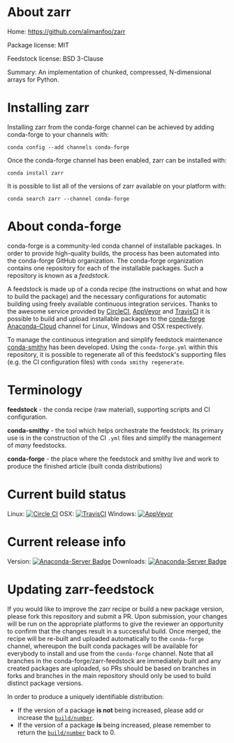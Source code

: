 About zarr
==========

Home: https://github.com/alimanfoo/zarr

Package license: MIT

Feedstock license: BSD 3-Clause

Summary: An implementation of chunked, compressed, N-dimensional arrays for Python.



Installing zarr
===============

Installing zarr from the conda-forge channel can be achieved by adding conda-forge to your channels with:

```
conda config --add channels conda-forge
```

Once the conda-forge channel has been enabled, zarr can be installed with:

```
conda install zarr
```

It is possible to list all of the versions of zarr available on your platform with:

```
conda search zarr --channel conda-forge
```


About conda-forge
=================

conda-forge is a community-led conda channel of installable packages.
In order to provide high-quality builds, the process has been automated into the
conda-forge GitHub organization. The conda-forge organization contains one repository
for each of the installable packages. Such a repository is known as a *feedstock*.

A feedstock is made up of a conda recipe (the instructions on what and how to build
the package) and the necessary configurations for automatic building using freely
available continuous integration services. Thanks to the awesome service provided by
[CircleCI](https://circleci.com/), [AppVeyor](http://www.appveyor.com/)
and [TravisCI](https://travis-ci.org/) it is possible to build and upload installable
packages to the [conda-forge](https://anaconda.org/conda-forge)
[Anaconda-Cloud](http://docs.anaconda.org/) channel for Linux, Windows and OSX respectively.

To manage the continuous integration and simplify feedstock maintenance
[conda-smithy](http://github.com/conda-forge/conda-smithy) has been developed.
Using the ``conda-forge.yml`` within this repository, it is possible to regenerate all of
this feedstock's supporting files (e.g. the CI configuration files) with ``conda smithy regenerate``.


Terminology
===========

**feedstock** - the conda recipe (raw material), supporting scripts and CI configuration.

**conda-smithy** - the tool which helps orchestrate the feedstock.
                   Its primary use is in the construction of the CI ``.yml`` files
                   and simplify the management of *many* feedstocks.

**conda-forge** - the place where the feedstock and smithy live and work to
                  produce the finished article (built conda distributions)

Current build status
====================

Linux: [![Circle CI](https://circleci.com/gh/conda-forge/zarr-feedstock.svg?style=shield)](https://circleci.com/gh/conda-forge/zarr-feedstock)
OSX: [![TravisCI](https://travis-ci.org/conda-forge/zarr-feedstock.svg?branch=master)](https://travis-ci.org/conda-forge/zarr-feedstock)
Windows: [![AppVeyor](https://ci.appveyor.com/api/projects/status/github/conda-forge/zarr-feedstock?svg=True)](https://ci.appveyor.com/project/conda-forge/zarr-feedstock/branch/master)

Current release info
====================
Version: [![Anaconda-Server Badge](https://anaconda.org/conda-forge/zarr/badges/version.svg)](https://anaconda.org/conda-forge/zarr)
Downloads: [![Anaconda-Server Badge](https://anaconda.org/conda-forge/zarr/badges/downloads.svg)](https://anaconda.org/conda-forge/zarr)


Updating zarr-feedstock
=======================

If you would like to improve the zarr recipe or build a new
package version, please fork this repository and submit a PR. Upon submission,
your changes will be run on the appropriate platforms to give the reviewer an
opportunity to confirm that the changes result in a successful build. Once
merged, the recipe will be re-built and uploaded automatically to the
`conda-forge` channel, whereupon the built conda packages will be available for
everybody to install and use from the `conda-forge` channel.
Note that all branches in the conda-forge/zarr-feedstock are
immediately built and any created packages are uploaded, so PRs should be based
on branches in forks and branches in the main repository should only be used to
build distinct package versions.

In order to produce a uniquely identifiable distribution:
 * If the version of a package **is not** being increased, please add or increase
   the [``build/number``](http://conda.pydata.org/docs/building/meta-yaml.html#build-number-and-string).
 * If the version of a package **is** being increased, please remember to return
   the [``build/number``](http://conda.pydata.org/docs/building/meta-yaml.html#build-number-and-string)
   back to 0.
